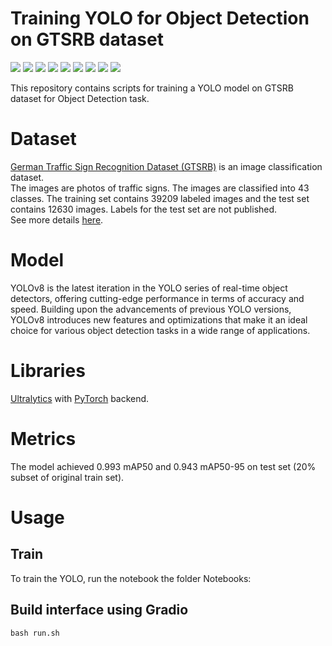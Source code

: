 # Training YOLO for Object Detection on GTSRB dataset
![](http://benchmark.ini.rub.de/Images/gtsrb/0.png)
![](http://benchmark.ini.rub.de/Images/gtsrb/1.png)
![](http://benchmark.ini.rub.de/Images/gtsrb/2.png)
![](http://benchmark.ini.rub.de/Images/gtsrb/3.png)
![](http://benchmark.ini.rub.de/Images/gtsrb/4.png)
![](http://benchmark.ini.rub.de/Images/gtsrb/5.png)
![](http://benchmark.ini.rub.de/Images/gtsrb/12.png)
![](http://benchmark.ini.rub.de/Images/gtsrb/11.png)
![](http://benchmark.ini.rub.de/Images/gtsrb/8.png)

This repository contains scripts for training a YOLO model on GTSRB dataset for Object Detection task.
# Dataset #
[German Traffic Sign Recognition Dataset (GTSRB)](http://benchmark.ini.rub.de/index.php?section=gtsrb&subsection=about) is an image classification dataset.  
The images are photos of traffic signs. The images are classified into 43 classes. The training set contains 39209 labeled images and the test set contains 12630 images. Labels for the test set are not published.  
See more details [here](http://benchmark.ini.rub.de/?section=gtsrb&subsection=dataset).
# Model #
YOLOv8 is the latest iteration in the YOLO series of real-time object detectors, offering cutting-edge performance in terms of accuracy and speed. Building upon the advancements of previous YOLO versions, YOLOv8 introduces new features and optimizations that make it an ideal choice for various object detection tasks in a wide range of applications.

# Libraries #
[Ultralytics](https://www.ultralytics.com/) with [PyTorch](http://pytorch.org/) backend.

# Metrics #
The model achieved 0.993 mAP50 and 0.943 mAP50-95 on test set (20% subset of original train set).
# Usage
## Train
To train the YOLO, run the notebook the folder Notebooks:
## Build interface using Gradio
```
bash run.sh
```
